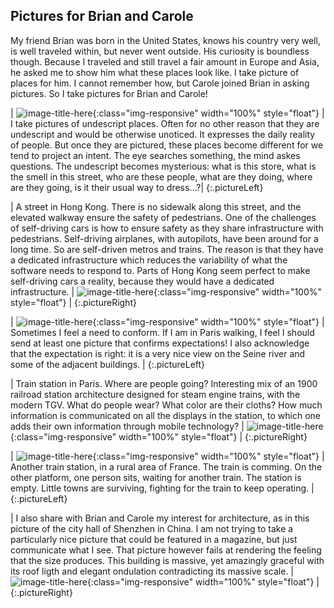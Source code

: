 ## Pictures for Brian and Carole

My friend Brian was born in the United States, knows his country very
well, is well traveled within, but never went outside. His curiosity
is boundless though. Because I
traveled and still travel a fair amount in Europe and Asia, he asked
me to show him what these places look like. I take picture of places
for him. I cannot remember how, but Carole joined Brian in asking
pictures. So I take pictures for Brian and Carole!

| ![image-title-here]({{site.baseurl}}/photography/places/ordinary_places/IMG_5038.JPG){:class="img-responsive" width="100%" style="float"} | I take pictures of undescript places. Often for no other reason that they are undescript and would be otherwise unoticed. It expresses the daily reality of people. But once they are pictured, these places become different for we tend to project an intent. The eye searches something, the mind askes questions. The undescript becomes mysterious: what is this store, what is the smell in this street, who are these people, what are they doing, where are they going, is it their usual way to dress...?|
{:.pictureLeft}

| A street in Hong Kong. There is no sidewalk along this street, and the elevated walkway ensure the safety of pedestrians. One of the challenges of self-driving cars is how to ensure safety as they share infrastructure with pedestrians. Self-driving airplanes, with autopilots, have been around for a long time. So are self-driven metros and trains. The reason is that they have a dedicated infrastructure which reduces the variability of what the software needs to respond to. Parts of Hong Kong seem perfect to make self-driving cars a reality, because they would have a dedicated infrastructure. | ![image-title-here]({{site.baseurl}}/photography/places/ordinary_places/IMG_5062.JPG){:class="img-responsive" width="100%" style="float"} |
{:.pictureRight}

| ![image-title-here]({{site.baseurl}}/photography/places/ordinary_places/IMG_2252.JPG){:class="img-responsive" width="100%" style="float"} | Sometimes I feel a need to conform. If I am in Paris walking, I feel I should send at least one picture that confirms expectations! I also acknowledge that the expectation is right: it is a very nice view on the Seine river and some of the adjacent buildings. |
{:.pictureLeft}

| Train station in Paris. Where are people going? Interesting mix of an 1900 railroad station architecture designed for steam engine trains, with the modern TGV. What do people wear? What color are their cloths? How much information is communicated on all the displays in the station, to which one adds their own information through mobile technology? | ![image-title-here]({{site.baseurl}}/photography/places/ordinary_places/IMG_5839.JPG){:class="img-responsive" width="100%" style="float"} |
{:.pictureRight}

| ![image-title-here]({{site.baseurl}}/photography/places/ordinary_places/IMG_E7264.JPG){:class="img-responsive" width="100%" style="float"} | Another train station, in a rural area of France. The train is comming. On the other platform, one person sits, waiting for another train. The station is empty. Little towns are surviving, fighting for the train to keep operating. |
{:.pictureLeft}

| I also share with Brian and Carole my interest for architecture, as in this picture of the city hall of Shenzhen in China. I am not trying to take a particularly nice picture that could be featured in a magazine, but just communicate what I see. That picture however fails at rendering the feeling that the size produces. This building is massive, yet amazingly graceful with its roof ligth and elegant ondulation contradicting its massive scale. |![image-title-here]({{site.baseurl}}/photography/places/ordinary_places/IMG_2720.JPG){:class="img-responsive" width="100%" style="float"} |
{:.pictureRight}
